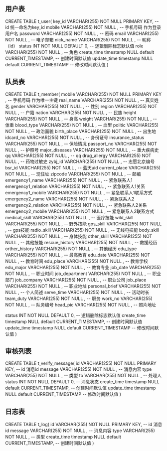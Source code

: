 ## 用户表

CREATE TABLE t_user(
  key_id VARCHAR(255) NOT NULL PRIMARY KEY,  -- id 统一命名为key_id
  mobile VARCHAR(255) NOT NULL ,   -- 手机号码 作为登录用户名
  password VARCHAR(255) NOT NULL ,  -- 密码
  email VARCHAR(255) NOT NULL ,     -- 电子邮箱
  nick_name VARCHAR(255) NOT NULL , -- 昵称（id）
  status INT NOT NULL DEFAULT 0,  -- 逻辑删除标志默认值
  role VARCHAR(255) NOT NULL ,     -- 角色
  create_time   timestamp NULL default CURRENT_TIMESTAMP, -- 创建时间默认值
  update_time   timestamp NULL default CURRENT_TIMESTAMP -- 修改时间默认值
)


## 队员表

CREATE TABLE t_member(
  mobile VARCHAR(255) NOT NULL PRIMARY KEY ,   -- 手机号码 作为唯一主键
  real_name VARCHAR(255) NOT NULL ,  -- 真实姓名
  gender VARCHAR(255) NOT NULL ,  -- 性别
  region VARCHAR(255) NOT NULL ,  -- 户籍
  nation VARCHAR(255) NOT NULL ,  -- 民族
  height VARCHAR(255) NOT NULL ,  -- 身高
  weight VARCHAR(255) NOT NULL ,  -- 体重
  blood_type VARCHAR(255) NOT NULL ,  -- 血型
  politic VARCHAR(255) NOT NULL ,  -- 政治面貌
  birth_place VARCHAR(255) NOT NULL ,  -- 出生地
  idcard_no VARCHAR(255) NOT NULL ,  -- 身份证号
  insurance_status VARCHAR(255) NOT NULL ,  -- 保险情况
  passport_no VARCHAR(255) NOT NULL ,  -- 护照号
  major_diseases VARCHAR(255) NOT NULL ,  -- 重大疾病史
  qq VARCHAR(255) NOT NULL ,  -- qq
  drug_allergy VARCHAR(255) NOT NULL ,  -- 药物过敏史
  zybj_id VARCHAR(255) NOT NULL ,  -- 志愿北京编号
  bsr_id VARCHAR(255) NOT NULL ,  -- 蓝天uid
  current_place VARCHAR(255) NOT NULL ,  -- 现住址
  zipcode VARCHAR(255) NOT NULL ,  -- 邮编
  emergency1_name VARCHAR(255) NOT NULL ,  -- 紧急联系人1
  emergency1_relation VARCHAR(255) NOT NULL ,  -- 紧急联系人1关系
  emergency1_mobile VARCHAR(255) NOT NULL ,  -- 紧急联系人1联系方式
  emergency2_name VARCHAR(255) NOT NULL ,  -- 紧急联系人2
  emergency2_relation VARCHAR(255) NOT NULL ,  -- 紧急联系人2关系
  emergency2_mobile VARCHAR(255) NOT NULL ,  -- 紧急联系人2联系方式
  medical_skill VARCHAR(255) NOT NULL ,  -- 医疗技能
  wild_skill  VARCHAR(255) NOT NULL ,  -- 野外技能
  gps_skill  VARCHAR(255) NOT NULL ,  -- gps技能
  radio_skill  VARCHAR(255) NOT NULL ,  -- 无线电技能
  body_skill  VARCHAR(255) NOT NULL ,  -- 身体技能
  other_skill VARCHAR(255) NOT NULL ,  -- 其他技能
  rescue_history VARCHAR(255) NOT NULL ,  -- 救援经历
  orther_history VARCHAR(255) NOT NULL ,  -- 其他经历
  edu_type VARCHAR(255) NOT NULL ,  -- 最高教育
  edu_date VARCHAR(255) NOT NULL ,  -- 教育时间
  edu_place VARCHAR(255) NOT NULL ,  -- 教育学校
  edu_major VARCHAR(255) NOT NULL ,  -- 教育专业
  job_date VARCHAR(255) NOT NULL ,  -- 职业时间
  job_department VARCHAR(255) NOT NULL ,  -- 职业部门
  job_company VARCHAR(255) NOT NULL ,  -- 职业公司
  job_place VARCHAR(255) NOT NULL ,  -- 职业地址
  personal_brief VARCHAR(255) NOT NULL ,  -- 个人简述
  serve_time VARCHAR(255) NOT NULL ,  -- 活动时长
  team_duty VARCHAR(255) NOT NULL ,  -- 职务
  work_no VARCHAR(255) NOT NULL ,  -- 队务编号
  head_pic VARCHAR(255) NOT NULL ,  -- 照片地址

  status INT NOT NULL DEFAULT 0,  -- 逻辑删除标志默认值
  create_time   timestamp NULL default CURRENT_TIMESTAMP, -- 创建时间默认值
  update_time   timestamp NULL default CURRENT_TIMESTAMP -- 修改时间默认值
)

## 审核列表
CREATE TABLE t_verify_message(
  id VARCHAR(255) NOT NULL PRIMARY KEY,  -- id 消息id
  message VARCHAR(255) NOT NULL ,   -- 消息内容
  type VARCHAR(255) NOT NULL ,  -- 类型
  to VARCHAR(255) NOT NULL ,     -- 处理人
  status INT NOT NULL DEFAULT 0,  -- 消息状态
  create_time   timestamp NULL default CURRENT_TIMESTAMP, -- 创建时间默认值
  update_time   timestamp NULL default CURRENT_TIMESTAMP -- 修改时间默认值
)

## 日志表

CREATE TABLE t_log(
  id VARCHAR(255) NOT NULL PRIMARY KEY,  -- id 消息id
  message VARCHAR(255) NOT NULL ,   -- 消息内容
  type VARCHAR(255) NOT NULL ,  -- 类型
  create_time   timestamp NULL default CURRENT_TIMESTAMP, -- 创建时间默认值
)